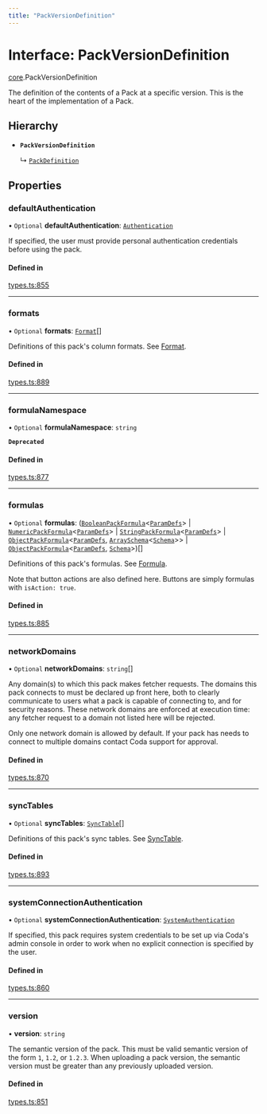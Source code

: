 ```yaml
---
title: "PackVersionDefinition"
---
```

# Interface: PackVersionDefinition

[core](../modules/core.md).PackVersionDefinition

The definition of the contents of a Pack at a specific version. This is the
heart of the implementation of a Pack.

## Hierarchy

- **`PackVersionDefinition`**

  ↳ [`PackDefinition`](core.PackDefinition.md)

## Properties

### defaultAuthentication

• `Optional` **defaultAuthentication**: [`Authentication`](../types/core.Authentication.md)

If specified, the user must provide personal authentication credentials before using the pack.

#### Defined in

[types.ts:855](https://github.com/coda/packs-sdk/blob/main/types.ts#L855)

___

### formats

• `Optional` **formats**: [`Format`](core.Format.md)[]

Definitions of this pack's column formats. See [Format](core.Format.md).

#### Defined in

[types.ts:889](https://github.com/coda/packs-sdk/blob/main/types.ts#L889)

___

### formulaNamespace

• `Optional` **formulaNamespace**: `string`

**`Deprecated`**

 

#### Defined in

[types.ts:877](https://github.com/coda/packs-sdk/blob/main/types.ts#L877)

___

### formulas

• `Optional` **formulas**: ([`BooleanPackFormula`](../types/core.BooleanPackFormula.md)<[`ParamDefs`](../types/core.ParamDefs.md)\> \| [`NumericPackFormula`](../types/core.NumericPackFormula.md)<[`ParamDefs`](../types/core.ParamDefs.md)\> \| [`StringPackFormula`](../types/core.StringPackFormula.md)<[`ParamDefs`](../types/core.ParamDefs.md)\> \| [`ObjectPackFormula`](../types/core.ObjectPackFormula.md)<[`ParamDefs`](../types/core.ParamDefs.md), [`ArraySchema`](core.ArraySchema.md)<[`Schema`](../types/core.Schema.md)\>\> \| [`ObjectPackFormula`](../types/core.ObjectPackFormula.md)<[`ParamDefs`](../types/core.ParamDefs.md), [`Schema`](../types/core.Schema.md)\>)[]

Definitions of this pack's formulas. See [Formula](../types/core.Formula.md).

Note that button actions are also defined here. Buttons are simply formulas
with `isAction: true`.

#### Defined in

[types.ts:885](https://github.com/coda/packs-sdk/blob/main/types.ts#L885)

___

### networkDomains

• `Optional` **networkDomains**: `string`[]

Any domain(s) to which this pack makes fetcher requests. The domains this pack connects to must be
declared up front here, both to clearly communicate to users what a pack is capable of connecting to,
and for security reasons. These network domains are enforced at execution time: any fetcher request
to a domain not listed here will be rejected.

Only one network domain is allowed by default. If your pack has needs to connect to multiple domains
contact Coda support for approval.

#### Defined in

[types.ts:870](https://github.com/coda/packs-sdk/blob/main/types.ts#L870)

___

### syncTables

• `Optional` **syncTables**: [`SyncTable`](../types/core.SyncTable.md)[]

Definitions of this pack's sync tables. See [SyncTable](../types/core.SyncTable.md).

#### Defined in

[types.ts:893](https://github.com/coda/packs-sdk/blob/main/types.ts#L893)

___

### systemConnectionAuthentication

• `Optional` **systemConnectionAuthentication**: [`SystemAuthentication`](../types/core.SystemAuthentication.md)

If specified, this pack requires system credentials to be set up via Coda's admin console in order to work when no
explicit connection is specified by the user.

#### Defined in

[types.ts:860](https://github.com/coda/packs-sdk/blob/main/types.ts#L860)

___

### version

• **version**: `string`

The semantic version of the pack. This must be valid semantic version of the form `1`, `1.2`, or `1.2.3`.
When uploading a pack version, the semantic version must be greater than any previously uploaded version.

#### Defined in

[types.ts:851](https://github.com/coda/packs-sdk/blob/main/types.ts#L851)
